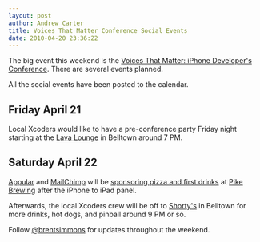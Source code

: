 ```yaml
--- 
layout: post
author: Andrew Carter
title: Voices That Matter Conference Social Events
date: 2010-04-20 23:36:22
---
```


The big event this weekend is the [Voices That Matter: iPhone Developer's Conference](http://www.voicesthatmatter.com/iPhone2010/). There are several events planned.

All the social events have been posted to the calendar.

## Friday April 21

Local Xcoders would like to have a pre-conference party Friday night starting at the [Lava Lounge](http://maps.google.com/maps?hl=en&client=safari&ie=UTF8&q=lava+lounge+seattle&fb=1&gl=us&hq=lava+lounge&hnear=seattle&cid=0,0,12784257241694604551&ei=TpvOS4PLLI3gsQPXwemRAg&ved=0CAcQnwIwAA&z=16&iwloc=A) in Belltown around 7 PM.

## Saturday April 22

[Appular](http://appular.com) and [MailChimp](http://www.mailchip.com) will be [sponsoring pizza and first drinks](http://twitter.com/VTM_iphone/status/12533731827) at [Pike Brewing](http://maps.google.com/maps?client=safari&oe=UTF-8&ie=UTF8&q=Pike+brewing&fb=1&gl=us&hq=Pike+brewing&hnear=Mercer+Island,+WA&cid=0,0,3595736869435393357&ei=SJrOS8jWIY7esgOIh6WvDg&ved=0CAcQnwIwAA&z=16&iwloc=A) after the iPhone to iPad panel.

Afterwards, the local Xcoders crew will be off to [Shorty's](http://maps.google.com/maps?hl=en&client=safari&ie=UTF8&q=shorty's+seattle&fb=1&gl=us&hq=shorty's&hnear=seattle&cid=0,0,4122743210926147142&ei=lpvOS_G-EIK-sgPe8JmvDg&ved=0CAcQnwIwAA&ll=47.613859,-122.344909&spn=0.008867,0.013368&z=16&iwloc=A) in Belltown for more drinks, hot dogs, and pinball around 9 PM or so.

Follow [@brentsimmons](http://twitter.com/brentsimmons) for updates throughout the weekend.
